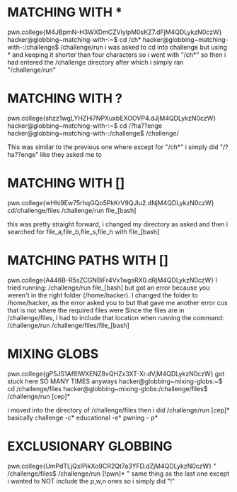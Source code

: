 # MATCHING WITH *
pwn.college{M4JBpmN-H3WXDmCZViylpM0sKZ7.dFjM4QDLykzN0czW}
     hacker@globbing~matching-with-:~$ cd /ch*
     hacker@globbing~matching-with-:/challenge$ /challenge/run
i was asked to cd into challenge but using * and keeping it shorter than four characters so i went with "/ch*"
so then i had entered the /challenge directory after which i simply ran "/challenge/run"

# MATCHING WITH ?
pwn.college{shzz1wgLYHZHi7NPXuxbEXOOVP4.dJjM4QDLykzN0czW}
       hacker@globbing~matching-with-:~$ cd /?ha??enge
       hacker@globbing~matching-with-:/challenge$ /challenge/

This was similar to the previous one where except for "/ch*" i simply did "/?ha??enge" like they asked me to

# MATCHING WITH []
pwn.college{wHhi9Ew75rhqGQo5PkKrV9QJlu2.dNjM4QDLykzN0czW}
   cd/challenge/files
   /challenge/run file_[bash]

this was pretty straight forward, i changed my directory as asked and then i searched for file_a,file_b,file_s,file_h with file_[bash]


# MATCHING PATHS WITH []
pwn.college{A446B-R5sZCGNBiFr4Vx1wgsRX0.dRjM4QDLykzN0czW}
I tried running: /challenge/run file_[bash] but got an error because you weren't in the right folder (/home/hacker).
I changed the folder to /home/hacker, as the error asked you to but that gave me another error cus that is not where the required files were Since the files are in /challenge/files, I had to include that location when running the command:
/challenge/run /challenge/files/file_[bash]

# MIXING GLOBS
pwn.college{gP5JS1Af8IWXENZ8vQHZx3XT-Xr.dVjM4QDLykzN0czW}
got stuck here SO MANY TIMES
anyways
hacker@globbing~mixing-globs:~$ cd /challenge/files
hacker@globbing~mixing-globs:/challenge/files$ /challenge/run [cep]*

i moved into the directory of /challenge/files
then i did /challenge/run [cep]*
basically challenge -c*
          educational -e*
          pwning - p*

# EXCLUSIONARY GLOBBING
pwn.college{UmPdTLjQxIPikXo9CR2Qt7a3YFD.dZjM4QDLykzN0czW}
" /challenge/files$ /challenge/run [!pwn]* "
same thing as the last one except i wanted to NOT include the p,w,n ones so i simply did "!"
